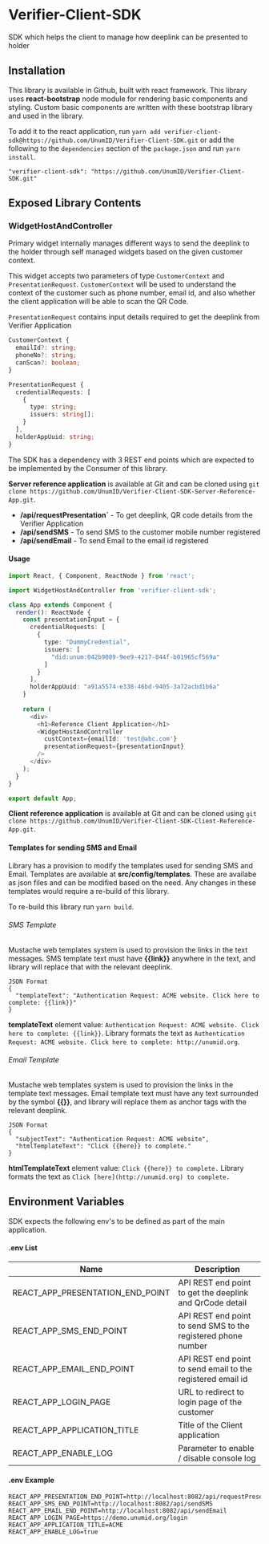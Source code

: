 # Verifier-Client-SDK
SDK which helps the client to manage how deeplink can be presented to holder

## Installation
This library is available in Github, built with react framework. This library uses **react-bootstrap** node module for rendering basic components and styling.  Custom basic components are written with these bootstrap library and used in the library.  

To add it to the react application, run `yarn add verifier-client-sdk@https://github.com/UnumID/Verifier-Client-SDK.git` or add the following to the `dependencies` section of the `package.json` and run `yarn install`.

```
"verifier-client-sdk": "https://github.com/UnumID/Verifier-Client-SDK.git"
```

## Exposed Library Contents
### WidgetHostAndController
Primary widget internally manages different ways to send the deeplink to the holder through self managed widgets based on the given customer context.

This widget accepts two parameters of type `CustomerContext` and `PresentationRequest`.
`CustomerContext` will be used to understand the context of the customer such as phone number, email id, and also whether the client 
application will be able to scan the QR Code.

`PresentationRequest` contains input details required to get the deeplink from Verifier Application

```typescript
CustomerContext {
  emailId?: string;
  phoneNo?: string;
  canScan?: boolean;
}

PresentationRequest {
  credentialRequests: [
    {
      type: string;
      issuers: string[];
    }
  ],
  holderAppUuid: string;
}
```

The SDK has a dependency with 3 REST end points which are expected to be implemented by the Consumer of this library.  

**Server reference application** is available at Git and can be cloned using 
`git clone https://github.com/UnumID/Verifier-Client-SDK-Server-Reference-App.git`. 

* **/api/requestPresentation`** - To get deeplink, QR code details from the Verifier Application
* **/api/sendSMS** - To send SMS to the customer mobile number registered
* **/api/sendEmail** - To send Email to the email id registered 

#### Usage
```typescript
import React, { Component, ReactNode } from 'react';

import WidgetHostAndController from 'verifier-client-sdk';

class App extends Component {
  render(): ReactNode {
    const presentationInput = {
      credentialRequests: [
        {
          type: "DummyCredential",
          issuers: [
            "did:unum:042b9089-9ee9-4217-844f-b01965cf569a"
          ]
        }
      ],
      holderAppUuid: "a91a5574-e338-46bd-9405-3a72acbd1b6a"	
    }
	
    return (
      <div>
        <h1>Reference Client Application</h1>
        <WidgetHostAndController
          custContext={emailId: 'test@abc.com'}
          presentationRequest={presentationInput}
        />
      </div>
    );
  }
}

export default App;
```

**Client reference application** is available at Git and can be cloned using 
`git clone https://github.com/UnumID/Verifier-Client-SDK-Client-Reference-App.git`. 

#### Templates for sending SMS and Email

Library has a provision to modify the templates used for sending SMS and Email.  Templates are available at **src/config/templates**.
These are availabe as json files and can be modified based on the need.  Any changes in these templates would require a re-build of this
library.

To re-build this library run `yarn build`.

###### SMS Template

Mustache web templates system is used to provision the links in the text messages.  SMS template text must have **{{link}}** anywhere in the text, and library will replace that with the relevant deeplink.

```
JSON Format
{
  "templateText": "Authentication Request: ACME website. Click here to complete: {{link}}"
}
```

**templateText** element value: `Authentication Request: ACME website. Click here to complete: {{link}}`.
Library formats the text as `Authentication Request: ACME website. Click here to complete: http://unumid.org`.

###### Email Template

Mustache web templates system is used to provision the links in the template text messages.  Email template text must have any text surrounded by the symbol **{{}}**, and library will replace them as anchor tags with the relevant deeplink.

```
JSON Format
{
  "subjectText": "Authentication Request: ACME website",
  "htmlTemplateText": "Click {{here}} to complete."
}
```

**htmlTemplateText** element value: `Click {{here}} to complete.`
Library formats the text as `Click [here](http://unumid.org) to complete.`


## Environment Variables

SDK expects the following env's to be defined as part of the main application.

#### .env List

Name | Description
---- | -----------
REACT_APP_PRESENTATION_END_POINT | API REST end point to get the deeplink and QrCode detail
REACT_APP_SMS_END_POINT | API REST end point to send SMS to the registered phone number
REACT_APP_EMAIL_END_POINT | API REST end point to send email to the registered email id
REACT_APP_LOGIN_PAGE | URL to redirect to login page of the customer
REACT_APP_APPLICATION_TITLE | Title of the Client application
REACT_APP_ENABLE_LOG | Parameter to enable / disable console log

#### .env Example
```
REACT_APP_PRESENTATION_END_POINT=http://localhost:8082/api/requestPresentation
REACT_APP_SMS_END_POINT=http://localhost:8082/api/sendSMS
REACT_APP_EMAIL_END_POINT=http://localhost:8082/api/sendEmail
REACT_APP_LOGIN_PAGE=https://demo.unumid.org/login
REACT_APP_APPLICATION_TITLE=ACME
REACT_APP_ENABLE_LOG=true
```